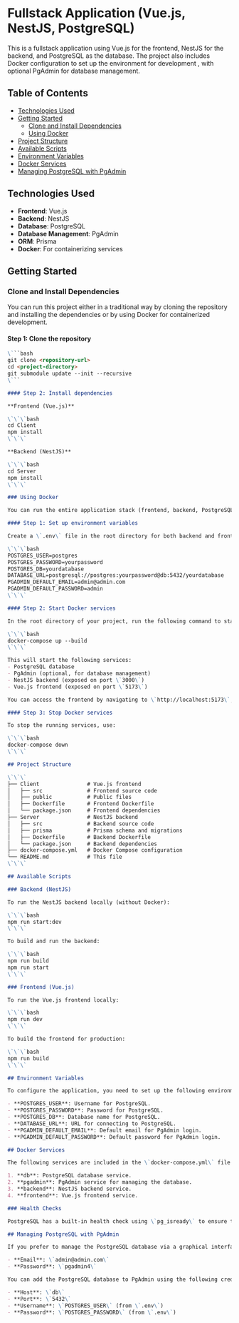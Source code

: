 
# Fullstack Application (Vue.js, NestJS, PostgreSQL)

This is a fullstack application using Vue.js for the frontend, NestJS for the backend, and PostgreSQL as the database. The project also includes Docker configuration to set up the environment for development , with optional PgAdmin for database management.

## Table of Contents

- [Technologies Used](#technologies-used)
- [Getting Started](#getting-started)
  - [Clone and Install Dependencies](#clone-and-install-dependencies)
  - [Using Docker](#using-docker)
- [Project Structure](#project-structure)
- [Available Scripts](#available-scripts)
- [Environment Variables](#environment-variables)
- [Docker Services](#docker-services)
- [Managing PostgreSQL with PgAdmin](#managing-postgresql-with-pgadmin)

## Technologies Used

- **Frontend**: Vue.js
- **Backend**: NestJS
- **Database**: PostgreSQL
- **Database Management**: PgAdmin
- **ORM**: Prisma
- **Docker**: For containerizing services

## Getting Started

### Clone and Install Dependencies

You can run this project either in a traditional way by cloning the repository and installing the dependencies or by using Docker for containerized development.

#### Step 1: Clone the repository

```markdown
\```bash
git clone <repository-url>
cd <project-directory>
git submodule update --init --recursive
\```

#### Step 2: Install dependencies

**Frontend (Vue.js)**

\`\`\`bash
cd Client
npm install
\`\`\`

**Backend (NestJS)**

\`\`\`bash
cd Server
npm install
\`\`\`

### Using Docker

You can run the entire application stack (frontend, backend, PostgreSQL, PgAdmin) using Docker Compose.

#### Step 1: Set up environment variables

Create a \`.env\` file in the root directory for both backend and frontend and define the required variables. Here’s an example for the backend:

\`\`\`bash
POSTGRES_USER=postgres
POSTGRES_PASSWORD=yourpassword
POSTGRES_DB=yourdatabase
DATABASE_URL=postgresql://postgres:yourpassword@db:5432/yourdatabase
PGADMIN_DEFAULT_EMAIL=admin@admin.com
PGADMIN_DEFAULT_PASSWORD=admin
\`\`\`

#### Step 2: Start Docker services

In the root directory of your project, run the following command to start all services:

\`\`\`bash
docker-compose up --build
\`\`\`

This will start the following services:
- PostgreSQL database
- PgAdmin (optional, for database management)
- NestJS backend (exposed on port \`3000\`)
- Vue.js frontend (exposed on port \`5173\`)

You can access the frontend by navigating to \`http://localhost:5173\`, the backend at \`http://localhost:3000\`, and PgAdmin at \`http://localhost:5050\`.

#### Step 3: Stop Docker services

To stop the running services, use:

\`\`\`bash
docker-compose down
\`\`\`

## Project Structure

\`\`\`
├── Client               # Vue.js frontend
│   ├── src              # Frontend source code
│   ├── public           # Public files
│   ├── Dockerfile       # Frontend Dockerfile
│   └── package.json     # Frontend dependencies
├── Server               # NestJS backend
│   ├── src              # Backend source code
│   ├── prisma           # Prisma schema and migrations
│   ├── Dockerfile       # Backend Dockerfile
│   └── package.json     # Backend dependencies
├── docker-compose.yml   # Docker Compose configuration
└── README.md            # This file
\`\`\`

## Available Scripts

### Backend (NestJS)

To run the NestJS backend locally (without Docker):

\`\`\`bash
npm run start:dev
\`\`\`

To build and run the backend:

\`\`\`bash
npm run build
npm run start
\`\`\`

### Frontend (Vue.js)

To run the Vue.js frontend locally:

\`\`\`bash
npm run dev
\`\`\`

To build the frontend for production:

\`\`\`bash
npm run build
\`\`\`

## Environment Variables

To configure the application, you need to set up the following environment variables in a \`.env\` file:

- **POSTGRES_USER**: Username for PostgreSQL.
- **POSTGRES_PASSWORD**: Password for PostgreSQL.
- **POSTGRES_DB**: Database name for PostgreSQL.
- **DATABASE_URL**: URL for connecting to PostgreSQL.
- **PGADMIN_DEFAULT_EMAIL**: Default email for PgAdmin login.
- **PGADMIN_DEFAULT_PASSWORD**: Default password for PgAdmin login.

## Docker Services

The following services are included in the \`docker-compose.yml\` file:

1. **db**: PostgreSQL database service.
2. **pgadmin**: PgAdmin service for managing the database.
3. **backend**: NestJS backend service.
4. **frontend**: Vue.js frontend service.

### Health Checks

PostgreSQL has a built-in health check using \`pg_isready\` to ensure the service is running correctly.

## Managing PostgreSQL with PgAdmin

If you prefer to manage the PostgreSQL database via a graphical interface, you can use **PgAdmin**. It is accessible at \`http://localhost:5050\` with the default credentials set in your \`.env\` file:

- **Email**: \`admin@admin.com\`
- **Password**: \`pgadmin4\`

You can add the PostgreSQL database to PgAdmin using the following credentials:

- **Host**: \`db\`
- **Port**: \`5432\`
- **Username**: \`POSTGRES_USER\` (from \`.env\`)
- **Password**: \`POSTGRES_PASSWORD\` (from \`.env\`)
